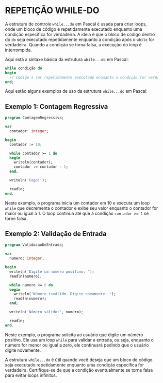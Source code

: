 # REPETIÇÃO WHILE-DO
A estrutura de controle `while...do` em Pascal é usada para criar loops, onde um bloco de código é repetidamente executado enquanto uma condição específica for verdadeira. A ideia é que o bloco de código dentro do `do` seja executado repetidamente enquanto a condição após o `while` for verdadeira. Quando a condição se torna falsa, a execução do loop é interrompida.

Aqui está a sintaxe básica da estrutura `while...do` em Pascal:

```pascal
while condição do
begin
  // Código a ser repetidamente executado enquanto a condição for verdadeira
end;
```

Aqui estão alguns exemplos de uso da estrutura `while...do` em Pascal:

## Exemplo 1: Contagem Regressiva
```pascal
program ContagemRegressiva;

var
  contador: integer;

begin
  contador := 10;

  while contador >= 1 do
  begin
    writeln(contador);
    contador := contador - 1;
  end;

  writeln('Fogo!');

  readln;
end.
```

Neste exemplo, o programa inicia um contador em 10 e executa um loop `while` que decrementa o contador e exibe seu valor enquanto o contador for maior ou igual a 1. O loop continua até que a condição `contador >= 1` se torne falsa.

## Exemplo 2: Validação de Entrada
```pascal
program ValidacaoDeEntrada;

var
  numero: integer;

begin
  writeln('Digite um número positivo: ');
  readln(numero);

  while numero <= 0 do
  begin
    writeln('Número inválido. Digite novamente: ');
    readln(numero);
  end;

  writeln('Número válido:', numero);

  readln;
end.
```

Neste exemplo, o programa solicita ao usuário que digite um número positivo. Ele usa um loop `while` para validar a entrada, ou seja, enquanto o número for menor ou igual a zero, ele continuará pedindo que o usuário digite novamente.

A estrutura `while...do` é útil quando você deseja que um bloco de código seja executado repetidamente enquanto uma condição específica for verdadeira. Certifique-se de que a condição eventualmente se torne falsa para evitar loops infinitos.
